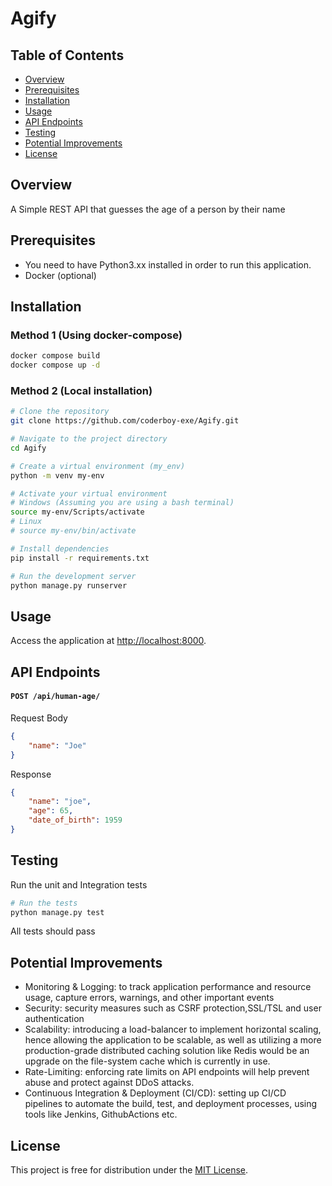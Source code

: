 # Agify

## Table of Contents
- [Overview](#overview)
- [Prerequisites](#prerequisites)
- [Installation](#installation)
- [Usage](#usage)
- [API Endpoints](#api-endpoints)
- [Testing](#testing)
- [Potential Improvements](#potential-improvements)
- [License](#license)

## Overview

A Simple REST API that guesses the age of a person by their name

## Prerequisites

- You need to have Python3.xx installed in order to run this application.
- Docker (optional)

## Installation

### Method 1 (Using docker-compose)
```bash
docker compose build
docker compose up -d
```

### Method 2 (Local installation)
```bash
# Clone the repository
git clone https://github.com/coderboy-exe/Agify.git

# Navigate to the project directory
cd Agify

# Create a virtual environment (my_env)
python -m venv my-env

# Activate your virtual environment
# Windows (Assuming you are using a bash terminal)
source my-env/Scripts/activate
# Linux
# source my-env/bin/activate 

# Install dependencies
pip install -r requirements.txt

# Run the development server
python manage.py runserver

```

## Usage

Access the application at [http://localhost:8000](http://localhost:8000).


## API Endpoints

#### `POST /api/human-age/`
Request Body
```json
{
    "name": "Joe"
}
```
Response
```json
{
    "name": "joe",
    "age": 65,
    "date_of_birth": 1959
}
```

## Testing

Run the unit and Integration tests

```bash
# Run the tests
python manage.py test
```

All tests should pass


## Potential Improvements
- Monitoring & Logging: to track application performance and resource usage, capture errors, warnings, and other important events
- Security: security measures such as CSRF protection,SSL/TSL and user authentication
- Scalability: introducing a load-balancer to implement horizontal scaling, hence allowing the application to be scalable, as well as utilizing a more production-grade distributed caching solution like Redis would be an upgrade on the file-system cache which is currently in use. 
- Rate-Limiting: enforcing rate limits on API endpoints will help prevent abuse and protect against DDoS attacks.
- Continuous Integration & Deployment (CI/CD): setting up CI/CD pipelines to automate the build, test, and deployment processes, using tools like Jenkins, GithubActions etc.


## License

This project is free for distribution under the [MIT License](#license).
